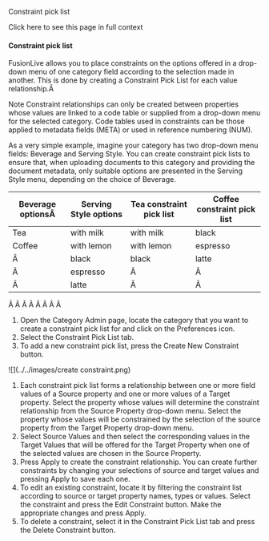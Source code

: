 Constraint pick list

Click here to see this page in full context

####  Constraint pick list

FusionLive allows you to place constraints on the options offered in a drop-
down menu of one category field according to the selection made in another.
This is done by creating a Constraint Pick List for each value relationship.Â

Note  Constraint relationships can only be created between properties whose
values are linked to a code table or supplied from a drop-down menu for the
selected category. Code tables used in constraints can be those applied to
metadata fields (META) or used in reference numbering (NUM).

As a very simple example, imagine your category has two drop-down menu fields:
Beverage and Serving Style. You can create constraint pick lists to ensure
that, when uploading documents to this category and providing the document
metadata, only suitable options are presented in the Serving Style menu,
depending on the choice of Beverage.

Beverage optionsÂ  |  Serving Style options  |  Tea constraint pick list  |  Coffee constraint pick list   
---|---|---|---  
Tea  |  with milk  |  with milk  |  black   
Coffee  |  with lemon  |  with lemon  |  espresso   
Â  |  black  |  black  |  latte   
Â  |  espresso  |  Â  |  Â   
Â  |  latte  |  Â  |  Â   
  
Â Â Â Â Â Â Â Â

  1. Open the Category Admin page, locate the category that you want to create a constraint pick list for and click on the Preferences icon. 
  2. Select the Constraint Pick List tab. 
  3. To add a new constraint pick list, press the Create New Constraint button. 

![](../../images/create constraint.png)

  1. Each constraint pick list forms a relationship between one or more field values of a Source property and one or more values of a Target property. Select the property whose values will determine the constraint relationship from the Source Property drop-down menu. Select the property whose values will be constrained by the selection of the source property from the Target Property drop-down menu. 
  2. Select Source Values and then select the corresponding values in the Target Values that will be offered for the Target Property when one of the selected values are chosen in the Source Property. 
  3. Press Apply to create the constraint relationship. You can create further constraints by changing your selections of source and target values and pressing Apply to save each one. 
  4. To edit an existing constraint, locate it by filtering the constraint list according to source or target property names, types or values. Select the constraint and press the Edit Constraint button. Make the appropriate changes and press Apply. 
  5. To delete a constraint, select it in the Constraint Pick List tab and press the Delete Constraint button. 

